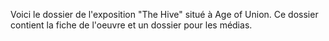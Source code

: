 Voici le dossier de l'exposition "The Hive" situé à Age of Union. Ce dossier contient la fiche de l'oeuvre et un dossier pour les médias.
